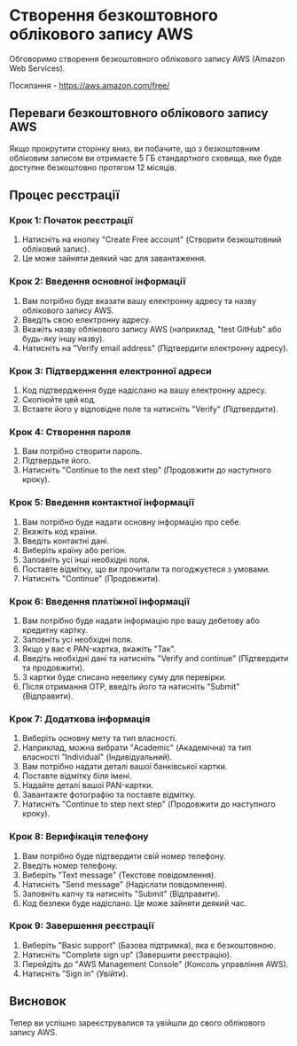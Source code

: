 


# Створення безкоштовного облікового запису AWS

Обговоримо створення безкоштовного облікового запису AWS (Amazon Web Services).

Посилання - https://aws.amazon.com/free/

## Переваги безкоштовного облікового запису AWS

Якщо прокрутити сторінку вниз, ви побачите, що з безкоштовним обліковим записом ви отримаєте 5 ГБ стандартного сховища, яке буде доступне безкоштовно протягом 12 місяців.

## Процес реєстрації

### Крок 1: Початок реєстрації
1. Натисніть на кнопку "Create Free account" (Створити безкоштовний обліковий запис).
2. Це може зайняти деякий час для завантаження.

### Крок 2: Введення основної інформації
1. Вам потрібно буде вказати вашу електронну адресу та назву облікового запису AWS.
2. Введіть свою електронну адресу.
3. Вкажіть назву облікового запису AWS (наприклад, "test GitHub" або будь-яку іншу назву).
4. Натисніть на "Verify email address" (Підтвердити електронну адресу).

### Крок 3: Підтвердження електронної адреси
1. Код підтвердження буде надіслано на вашу електронну адресу.
2. Скопіюйте цей код.
3. Вставте його у відповідне поле та натисніть "Verify" (Підтвердити).

### Крок 4: Створення пароля
1. Вам потрібно створити пароль.
2. Підтвердьте його.
3. Натисніть "Continue to the next step" (Продовжити до наступного кроку).

### Крок 5: Введення контактної інформації
1. Вам потрібно буде надати основну інформацію про себе.
2. Вкажіть код країни.
3. Введіть контактні дані.
4. Виберіть країну або регіон.
5. Заповніть усі інші необхідні поля.
6. Поставте відмітку, що ви прочитали та погоджуєтеся з умовами.
7. Натисніть "Continue" (Продовжити).

### Крок 6: Введення платіжної інформації
1. Вам потрібно буде надати інформацію про вашу дебетову або кредитну картку.
2. Заповніть усі необхідні поля.
3. Якщо у вас є PAN-картка, вкажіть "Так".
4. Введіть необхідні дані та натисніть "Verify and continue" (Підтвердити та продовжити).
5. З картки буде списано невелику суму для перевірки.
6. Після отримання OTP, введіть його та натисніть "Submit" (Відправити).

### Крок 7: Додаткова інформація
1. Виберіть основну мету та тип власності.
2. Наприклад, можна вибрати "Academic" (Академічна) та тип власності "Individual" (Індивідуальний).
3. Вам потрібно надати деталі вашої банківської картки.
4. Поставте відмітку біля імені.
5. Надайте деталі вашої PAN-картки.
6. Завантажте фотографію та поставте відмітку.
7. Натисніть "Continue to step next step" (Продовжити до наступного кроку).

### Крок 8: Верифікація телефону
1. Вам потрібно буде підтвердити свій номер телефону.
2. Введіть номер телефону.
3. Виберіть "Text message" (Текстове повідомлення).
4. Натисніть "Send message" (Надіслати повідомлення).
5. Заповніть капчу та натисніть "Submit" (Відправити).
6. Код безпеки буде надіслано. Це може зайняти деякий час.

### Крок 9: Завершення реєстрації
1. Виберіть "Basic support" (Базова підтримка), яка є безкоштовною.
2. Натисніть "Complete sign up" (Завершити реєстрацію).
3. Перейдіть до "AWS Management Console" (Консоль управління AWS).
4. Натисніть "Sign in" (Увійти).

## Висновок

Тепер ви успішно зареєструвалися та увійшли до свого облікового запису AWS.

